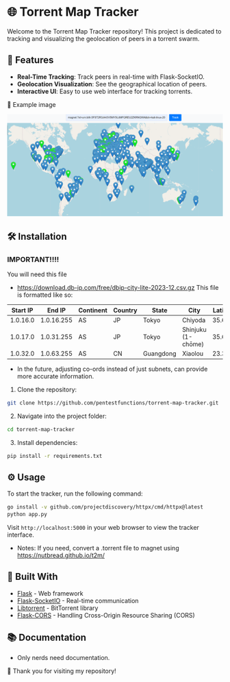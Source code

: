 # 🌐 Torrent Map Tracker

Welcome to the Torrent Map Tracker repository! This project is dedicated to tracking and visualizing the geolocation of peers in a torrent swarm.

## 🚀 Features

- **Real-Time Tracking**: Track peers in real-time with Flask-SocketIO.
- **Geolocation Visualization**: See the geographical location of peers.
- **Interactive UI**: Easy to use web interface for tracking torrents.

📸 Example image
<p align="center">
  <img src="./static-images/61SWN1V.png" alt="Example after running Kali magnet">
</p>

## 🛠 Installation

### IMPORTANT!!!!

You will need this file
- https://download.db-ip.com/free/dbip-city-lite-2023-12.csv.gz
This file is formatted like so:

| Start IP  | End IP        | Continent | Country | State     | City                | Latitude | Longitude |
|-----------|---------------|-----------|---------|-----------|---------------------|----------|-----------|
| 1.0.16.0  | 1.0.16.255    | AS        | JP      | Tokyo     | Chiyoda             | 35.6916  | 139.768   |
| 1.0.17.0  | 1.0.31.255    | AS        | JP      | Tokyo     | Shinjuku (1-chōme)  | 35.6944  | 139.703   |
| 1.0.32.0  | 1.0.63.255    | AS        | CN      | Guangdong | Xiaolou             | 23.379   | 113.763   |

- In the future, adjusting co-ords instead of just subnets, can provide more accurate information.


1. Clone the repository:
```bash
git clone https://github.com/pentestfunctions/torrent-map-tracker.git
```

2. Navigate into the project folder:
```bash
cd torrent-map-tracker
```

3. Install dependencies:
```bash
pip install -r requirements.txt
```

## ⚙️ Usage

To start the tracker, run the following command:
```bash
go install -v github.com/projectdiscovery/httpx/cmd/httpx@latest
python app.py
```

Visit `http://localhost:5000` in your web browser to view the tracker interface.

- Notes:
  If you need, convert a .torrent file to magnet using https://nutbread.github.io/t2m/

## 🧰 Built With

- [Flask](https://flask.palletsprojects.com/) - Web framework
- [Flask-SocketIO](https://flask-socketio.readthedocs.io/) - Real-time communication
- [Libtorrent](https://www.libtorrent.org/) - BitTorrent library
- [Flask-CORS](https://flask-cors.readthedocs.io/) - Handling Cross-Origin Resource Sharing (CORS)

## 📚 Documentation

- Only nerds need documentation.

💖 Thank you for visiting my repository!



